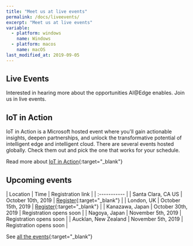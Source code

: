 ```yaml
---
title: "Meet us at live events"
permalink: /docs/liveevents/
excerpt: "Meet us at live events"
variable:
  - platform: windows
    name: Windows
  - platform: macos
    name: macOS
last_modified_at: 2019-09-05
---
```


## Live Events

Interested in hearing more about the opportunities AI@Edge enables. Join us in live events.

## IoT in Action

IoT in Action is a Microsoft hosted event where you'll gain actionable insights, deepen partnerships, and unlock the transformative potential of intelligent edge and intelligent cloud. There are several events hosted globally. Check them out and pick the one that works for your schedule.

Read more about [IoT in Action](https://iotinactionevents.com/){:target="_blank"}

## Upcoming events

| Location | Time | Registration link |
| :----------- |
| Santa Clara, CA US | October 10th, 2019 | [Register](https://iotinactionevents.com/event/santa-clara?v=iot5d6fd9fcd51056.26635187&event_form_test=c){:target="_blank"} |
| London, UK | October 15th, 2019 | [Register](https://iotinactionevents.com/event/london){:target="_blank"} |
| Kanazawa, Japan | October 30th, 2019 | Registration opens soon |
| Nagoya, Japan | November 5th, 2019 | Registration opens soon |
| Aucklan, New Zealand | November 5th, 2019 | Registration opens soon |

See [all the events](https://iotinactionevents.com/events/?v=iot5d6fd9fcd51056.26635187&event_form_test=c){:target="_blank"}